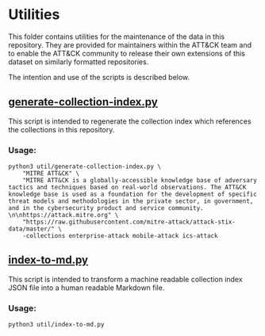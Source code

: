 # Utilities

This folder contains utilities for the maintenance of the data in this repository. They are provided for maintainers within the ATT&CK team and to enable the ATT&CK community to release their own extensions of this dataset on similarly formatted repositories. 

The intention and use of the scripts is described below.

## [generate-collection-index.py](generate-collection-index.py)

This script is intended to regenerate the collection index which references the collections in this repository. 

### Usage:
```
python3 util/generate-collection-index.py \
    "MITRE ATT&CK" \
    "MITRE ATT&CK is a globally-accessible knowledge base of adversary tactics and techniques based on real-world observations. The ATT&CK knowledge base is used as a foundation for the development of specific threat models and methodologies in the private sector, in government, and in the cybersecurity product and service community. \n\nhttps://attack.mitre.org" \
    "https://raw.githubusercontent.com/mitre-attack/attack-stix-data/master/" \
    -collections enterprise-attack mobile-attack ics-attack
```

## [index-to-md.py](index-to-md.py)

This script is intended to transform a machine readable collection index JSON file into a human readable Markdown file. 

### Usage: 
```
python3 util/index-to-md.py
```

